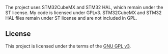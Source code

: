 The project uses STM32CubeMX and STM32 HAL, which remain under the ST license. 
My code is licensed under GPLv3.
STM32CubeMX and STM32 HAL files remain under ST license and are not included in GPL.

## License
This project is licensed under the terms of the [GNU GPL v3](https://www.gnu.org/licenses/gpl-3.0.en.html).
